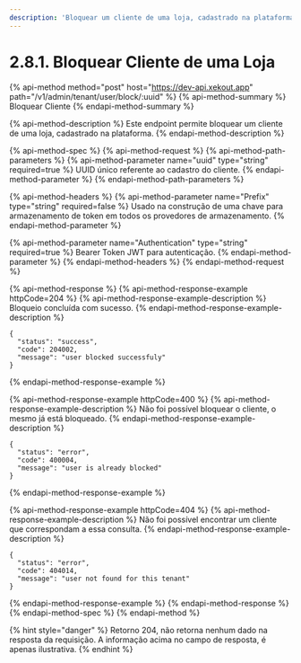 ```yaml
---
description: 'Bloquear um cliente de uma loja, cadastrado na plataforma.'
---
```


# 2.8.1. Bloquear Cliente de uma Loja

{% api-method method="post" host="https://dev-api.xekout.app" path="/v1/admin/tenant/user/block/:uuid" %}
{% api-method-summary %}
Bloquear Cliente
{% endapi-method-summary %}

{% api-method-description %}
Este endpoint permite bloquear um cliente de uma loja, cadastrado na plataforma.
{% endapi-method-description %}

{% api-method-spec %}
{% api-method-request %}
{% api-method-path-parameters %}
{% api-method-parameter name="uuid" type="string" required=true %}
UUID único referente ao cadastro do cliente.
{% endapi-method-parameter %}
{% endapi-method-path-parameters %}

{% api-method-headers %}
{% api-method-parameter name="Prefix" type="string" required=false %}
Usado na construção de uma chave para armazenamento de token em todos os provedores de armazenamento.
{% endapi-method-parameter %}

{% api-method-parameter name="Authentication" type="string" required=true %}
Bearer Token JWT para autenticação.
{% endapi-method-parameter %}
{% endapi-method-headers %}
{% endapi-method-request %}

{% api-method-response %}
{% api-method-response-example httpCode=204 %}
{% api-method-response-example-description %}
Bloqueio concluída com sucesso.
{% endapi-method-response-example-description %}

```text
{
  "status": "success",
  "code": 204002,
  "message": "user blocked successfuly"
}
```
{% endapi-method-response-example %}

{% api-method-response-example httpCode=400 %}
{% api-method-response-example-description %}
Não foi possível bloquear o cliente, o mesmo já está bloqueado.
{% endapi-method-response-example-description %}

```text
{
  "status": "error",
  "code": 400004,
  "message": "user is already blocked"
}
```
{% endapi-method-response-example %}

{% api-method-response-example httpCode=404 %}
{% api-method-response-example-description %}
Não foi possível encontrar um cliente que correspondam a essa consulta.
{% endapi-method-response-example-description %}

```text
{
  "status": "error",
  "code": 404014,
  "message": "user not found for this tenant"
}
```
{% endapi-method-response-example %}
{% endapi-method-response %}
{% endapi-method-spec %}
{% endapi-method %}

{% hint style="danger" %}
Retorno 204, não retorna nenhum dado na resposta da requisição. A informação acima no campo de resposta, é apenas ilustrativa.
{% endhint %}

